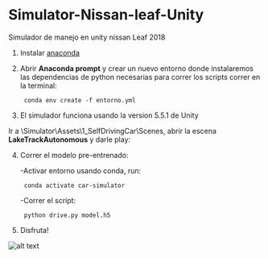 # Simulator-Nissan-leaf-Unity
Simulador de manejo en unity nissan Leaf 2018

1. Instalar [anaconda](https://anaconda.org)
2. Abrir **Anaconda prompt** y crear un nuevo entorno donde instalaremos las dependencias de python necesarias para correr los scripts
    correr en la terminal:
    
        conda env create -f entorno.yml
          
3. El simulador funciona usando la version 5.5.1 de Unity

Ir a \Simulator\Assets\1_SelfDrivingCar\Scenes, abrir la escena **LakeTrackAutonomous** y darle play:

4. Correr el modelo pre-entrenado:

   -Activar entorno usando conda, run: 
   
        conda activate car-simulator
          
   -Correr el script:
   
        python drive.py model.h5 
        
5. Disfruta!

![alt text]("https://github.com/mrguz170/Simulator-Nissan-leaf-Unity/blob/master/Simulator/car.png")
